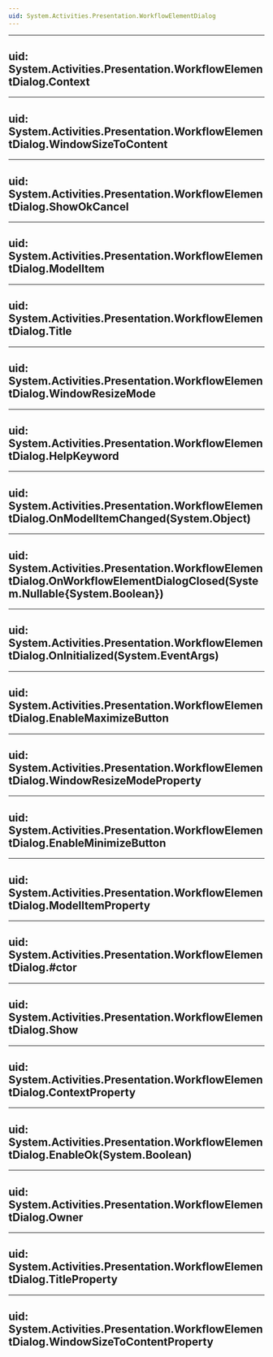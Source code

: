 ```yaml
---
uid: System.Activities.Presentation.WorkflowElementDialog
---
```


---
uid: System.Activities.Presentation.WorkflowElementDialog.Context
---

---
uid: System.Activities.Presentation.WorkflowElementDialog.WindowSizeToContent
---

---
uid: System.Activities.Presentation.WorkflowElementDialog.ShowOkCancel
---

---
uid: System.Activities.Presentation.WorkflowElementDialog.ModelItem
---

---
uid: System.Activities.Presentation.WorkflowElementDialog.Title
---

---
uid: System.Activities.Presentation.WorkflowElementDialog.WindowResizeMode
---

---
uid: System.Activities.Presentation.WorkflowElementDialog.HelpKeyword
---

---
uid: System.Activities.Presentation.WorkflowElementDialog.OnModelItemChanged(System.Object)
---

---
uid: System.Activities.Presentation.WorkflowElementDialog.OnWorkflowElementDialogClosed(System.Nullable{System.Boolean})
---

---
uid: System.Activities.Presentation.WorkflowElementDialog.OnInitialized(System.EventArgs)
---

---
uid: System.Activities.Presentation.WorkflowElementDialog.EnableMaximizeButton
---

---
uid: System.Activities.Presentation.WorkflowElementDialog.WindowResizeModeProperty
---

---
uid: System.Activities.Presentation.WorkflowElementDialog.EnableMinimizeButton
---

---
uid: System.Activities.Presentation.WorkflowElementDialog.ModelItemProperty
---

---
uid: System.Activities.Presentation.WorkflowElementDialog.#ctor
---

---
uid: System.Activities.Presentation.WorkflowElementDialog.Show
---

---
uid: System.Activities.Presentation.WorkflowElementDialog.ContextProperty
---

---
uid: System.Activities.Presentation.WorkflowElementDialog.EnableOk(System.Boolean)
---

---
uid: System.Activities.Presentation.WorkflowElementDialog.Owner
---

---
uid: System.Activities.Presentation.WorkflowElementDialog.TitleProperty
---

---
uid: System.Activities.Presentation.WorkflowElementDialog.WindowSizeToContentProperty
---
